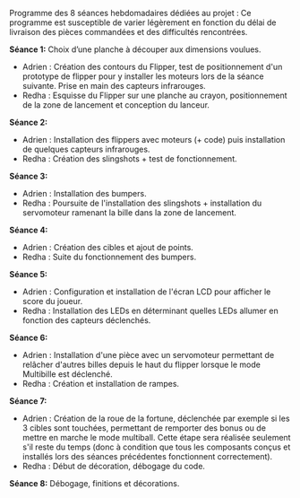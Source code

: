 Programme des 8 séances hebdomadaires dédiées au projet :
Ce programme est susceptible de varier légèrement en fonction du délai de livraison des pièces commandées et des difficultés rencontrées.


**Séance 1:**
Choix d’une planche à découper aux dimensions voulues. 
* Adrien : Création des contours du Flipper, test de positionnement d'un prototype de flipper pour y installer les moteurs lors de la séance suivante. Prise en main des capteurs infrarouges.
* Redha : Esquisse du Flipper sur une planche au crayon, positionnement de la zone de lancement et conception du lanceur.

**Séance 2:**
* Adrien : Installation des flippers avec moteurs (+ code) puis installation de quelques capteurs infrarouges.
* Redha : Création des slingshots + test de fonctionnement.

**Séance 3:**
* Adrien : Installation des bumpers.
* Redha :  Poursuite de l'installation des slingshots + installation du servomoteur ramenant la bille dans la zone de lancement.

**Séance 4:**
* Adrien : Création des cibles et ajout de points.
* Redha : Suite du fonctionnement des bumpers.


**Séance 5:**
* Adrien : Configuration et installation de l'écran LCD pour afficher le score du joueur.
* Redha :  Installation des LEDs en déterminant quelles LEDs allumer en fonction des capteurs déclenchés.


**Séance 6:**
* Adrien : Installation d'une pièce avec un servomoteur permettant de relâcher d'autres billes depuis le haut du flipper lorsque le mode Multibille est déclenché.
* Redha : Création et installation de rampes.


**Séance 7:**
* Adrien :  Création de la roue de la fortune, déclenchée par exemple si les 3 cibles sont touchées, permettant de remporter des bonus ou de mettre en marche le mode multiball. Cette étape sera réalisée seulement s'il reste du temps (donc à condition que tous les composants conçus et installés lors des séances précédentes fonctionnent correctement).
* Redha : Début de décoration, débogage du code.

**Séance 8:**
Débogage, finitions et décorations.

